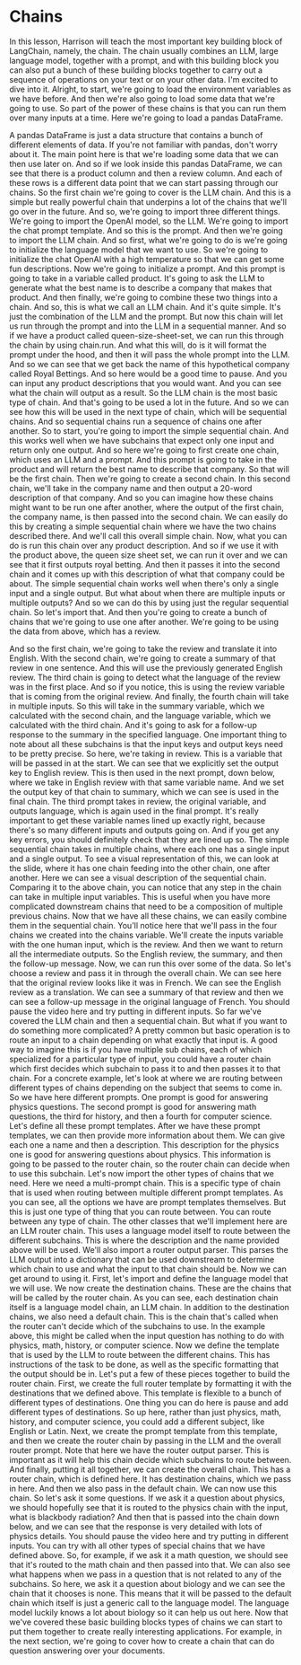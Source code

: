 # Chains

In this lesson, Harrison will teach the most important 
key building block of LangChain, namely, the chain. 
The chain usually combines an LLM, large language model, 
together with a prompt, and with this building block you 
can also put a bunch of these building blocks 
together to carry out a sequence of operations on your text or 
on your other data. 
I'm excited to dive into it. Alright, to start, we're going to load the 
environment variables as we have before. 
And then we're also going to load some data that we're going 
to use. So part of the power of these 
chains is that you can run them over many inputs 
at a time. Here we're going to load a pandas DataFrame. 
 
A pandas DataFrame is just a data structure 
that contains a bunch of different elements of data. 
If you're not familiar with pandas, don't worry about it. 
The main point here is that we're loading some data that we can then 
use later on. And so if we look inside this pandas DataFrame, 
we can see that there is a product column and then a review column. 
And each of these rows is a different 
data point that we can start passing through 
our chains. 
So the first chain we're going to cover is the LLM chain. And 
this is a simple but really powerful chain 
that underpins a lot of the chains that we'll go 
over in the future. 
And so, we're going to import three different things. We're going 
to import the OpenAI model, so the LLM. We're going to import the chat prompt 
template. And so this is the prompt. And then we're 
going to import the LLM chain. 
And so first, what we're going to do is we're going 
to initialize the language model that we want 
to use. So we're going to initialize the 
chat OpenAI with a high temperature so that we can get 
some fun descriptions. 
Now we're going to initialize a prompt. And 
this prompt is going to take in a variable called product. It's going 
to ask the LLM to generate what the best name is to describe a company that 
makes that product. And then finally, we're going to 
combine these two things into a chain. 
And so, this is what we call an LLM chain. 
And it's quite simple. It's just the combination of the LLM 
and the prompt. But now this chain will let us run through the 
prompt and into the LLM in a sequential manner. And so 
if we have a product called queen-size-sheet-set, we can run this through 
the chain by using chain.run. 
And what this will, do is it will format 
the prompt under the hood, and then it will pass 
the whole prompt into the LLM. And so we can see that we get 
back the name of this hypothetical company called 
Royal Bettings. And so here would be a good time to pause. And you can 
input any product descriptions that you would want. 
And you can see what the chain will output as a result. 
So the LLM chain is the most basic type of chain. 
And that's going to be used a lot in the future. And 
so we can see how this will be used in 
the next type of chain, which will be sequential chains. And 
so sequential chains run a sequence of chains 
one after another. 
So to start, you're going to import the simple sequential chain. 
And this works well when we have subchains 
that expect only one input and return only one output. 
And so here we're going to first create one chain, 
which uses an LLM 
and a prompt. 
And this prompt is going to take in 
the product and will return the best name 
to describe that company. So that will be the first chain. 
Then we're going to create a second chain. 
In this second chain, we'll take in the company name 
and then output a 20-word description of that company. 
And so you can imagine how these chains might want 
to be run one after another, where the output of the first chain, 
the company name, is then passed into the second chain. 
We can easily do this by creating a simple 
sequential chain where we have the two chains described there. 
And we'll call this overall simple chain. Now, 
what you can do 
is run this chain over any product description. 
And so if we use it with the product above, 
the queen size sheet set, we can run it over 
and we can see that it first outputs royal betting. 
And then it passes it into the second 
chain and it comes up with this description 
of what that company could be about. 
The simple sequential chain works well when there's 
only a single input and a single output. 
But what about when there are multiple inputs or multiple outputs? 
And so we can do this by using just the regular sequential chain. 
So let's import that. And then you're going to create a bunch of 
chains that we're going to use one after another. We're going to 
be using the data from above, which has a review. 
 
And so the first chain, we're going to take 
the review and translate it into English. 
With the second chain, we're going to create a summary of 
that review in one sentence. 
And this will use the previously generated English 
review. 
The third chain is going to detect what 
the language of the review was in the first place. 
And so if you notice, this is using the 
review variable that is coming from the original review. 
And finally, the fourth chain will take in multiple inputs. 
So this will take in the summary variable, 
which we calculated with the second chain, 
and the language variable, which we calculated with the third 
chain. 
And it's going to ask for a follow-up response to the summary in 
the specified language. 
One important thing to note about all these subchains 
is that the input keys and output keys 
need to be pretty precise. 
So here, we're taking in review. This is a variable that will be 
passed in at the start. 
We can see that we explicitly set the 
output key to English review. This is then used in the next prompt, 
down below, where we take in English review with that same 
variable name. 
And we set the output key of that chain to summary, 
which we can see is used in the final chain. 
The third prompt takes in review, the original variable, 
and outputs language, 
which is again used in the final prompt. 
It's really important to get these variable names lined 
up exactly right, because there's so many different inputs and 
outputs going on. And if you get any key errors, you should 
definitely check 
that they are lined up so. 
The simple sequential chain takes in multiple chains, 
where each one has a single input and a single output. 
To see a visual representation of this, we can look at the slide, 
where it has one chain 
feeding into the other chain, one after another. 
Here we can see a visual description of the sequential chain. 
Comparing it to the above chain, you can notice that any 
step in the chain can take in multiple input variables. 
This is useful when you have more complicated downstream 
chains that need to be a composition of multiple 
previous chains. 
Now that we have all these chains, we can easily combine 
them in the sequential chain. You'll notice here that we'll pass 
in the four chains we created into the 
chains variable. We'll create the inputs variable with the one 
human input, which is the review. 
And then we want to return all the intermediate outputs. 
So the English review, the summary, and then the follow-up message. 
Now, we can run this over some of the data. 
So let's choose a review and pass it in through the overall chain. 
We can see here that the original review 
looks like it was in French. 
We can see the English review as a translation. We can see a summary 
of that review and then we can see a follow-up 
message in the original language of French. 
You should pause the video here and try 
putting in different inputs. 
So far we've covered the LLM chain and then a sequential chain. 
But what if you want to do something more complicated? 
A pretty common but basic operation is to 
route an input to a chain depending on 
what exactly that input is. 
A good way to imagine this is if you have multiple sub chains, 
each of which specialized for a particular type of input, 
you could have a router chain which first 
decides which subchain to pass it to and then passes it to 
that chain. 
For a concrete example, let's look at where we 
are routing between different types of chains depending 
on the subject that seems to come in. So 
we have here different prompts. One prompt is good for 
answering physics questions. The second prompt is good 
for answering math questions, the third for history, and 
then a fourth for computer science. Let's define 
all these prompt templates. 
After we have these prompt templates, we can then provide 
more information about them. 
We can give each one a name and then a description. 
This description for the physics one is good for 
answering questions about physics. This information is going to 
be passed to the router chain, so the router chain can 
decide when to use this subchain. 
Let's now import the other types of chains that we need. 
Here we need a multi-prompt chain. 
This is a specific type of chain that is used when routing 
between multiple different prompt templates. 
As you can see, all the options we have are prompt templates 
themselves. 
But this is just one type of thing that you can route between. 
You can route between any type of chain. 
The other classes that we'll implement here are an 
LLM router chain. 
This uses a language model itself to route 
between the different subchains. This is where the 
description and the name provided above will be used. 
We'll also import a router output parser. 
This parses the LLM output into a dictionary 
that can be used downstream to determine which 
chain to use and what the input to that chain should be. 
Now we can get around to using it. First, let's import and define the language 
model that we will use. 
We now create the destination chains. These are the chains 
that will be called by the router chain. 
As you can see, each destination chain itself 
is a language model chain, an LLM chain. 
In addition to the destination chains, we also need a default chain. 
This is the chain that's called when the router can't decide 
which of the subchains to use. In the example above, this might 
be called when the input question has nothing 
to do with physics, math, history, or computer science. 
Now we define the template that is used by the LLM to 
route between the different chains. 
This has instructions of the task to be done, as well as the 
specific formatting that the output should be in. 
Let's put a few of these pieces together to 
build the router chain. 
First, we create the full router template by formatting 
it with the destinations that we defined above. 
This template is flexible to a bunch of 
different types of destinations. 
One thing you can do here is pause and add different types 
of destinations. 
So up here, rather than just physics, math, history, and computer science, 
you could add a different subject, like English or Latin. 
Next, we create the prompt template from this template, 
and then we create the router chain by 
passing in the LLM and the overall router prompt. 
Note that here we have the router output parser. 
This is important as it will help this chain 
decide which subchains to route between. 
And finally, putting it all together, we can create 
the overall chain. This has a router chain, 
which is defined here. It has destination chains, 
which we pass in here. And then we also 
pass in the default chain. We can now use this chain. 
So let's ask it some questions. 
If we ask it a question about physics, we should hopefully see 
that it is routed to the physics chain 
with the input, what is blackbody radiation? 
And then that is passed into the chain down below, 
and we can see that the response is very detailed 
with lots of physics details. 
You should pause the video here and try 
putting in different inputs. You can try with all 
other types of special chains that we have defined above. 
So, for example, if we ask it a math question, 
we should see that it's routed to the math chain 
and then passed into that. 
We can also see what happens when we pass in 
a question that is not related to any of the subchains. 
So here, we ask it a question about biology and 
we can see the chain that it chooses is none. 
This means that it will be passed to 
the default chain which itself is just a 
generic call to the language model. The language model luckily 
knows a lot about biology so it can help us out here. 
Now that we've covered these basic building blocks types 
of chains we can start to put them together to create really 
interesting applications. For example, in the next section, we're 
going to cover how to create a chain that can do question answering 
over your documents. 
